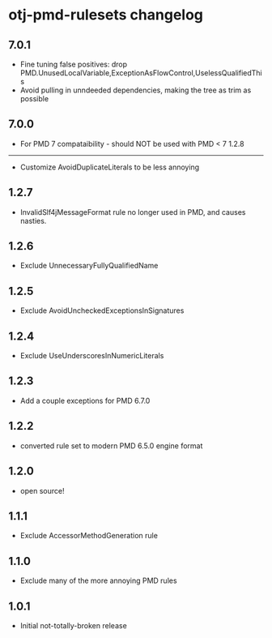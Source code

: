 otj-pmd-rulesets changelog
==========================

7.0.1
-----
* Fine tuning false positives: drop PMD.UnusedLocalVariable,ExceptionAsFlowControl,UselessQualifiedThis
* Avoid pulling in unndeeded dependencies, making the tree as trim as possible

7.0.0
-----
* For PMD 7 compataibility - should NOT be used with PMD < 7
1.2.8
-----
* Customize AvoidDuplicateLiterals to be less annoying

1.2.7
-----
* InvalidSlf4jMessageFormat rule no longer used in PMD, and causes nasties.

1.2.6
-----
* Exclude UnnecessaryFullyQualifiedName

1.2.5
-----
* Exclude AvoidUncheckedExceptionsInSignatures

1.2.4
-----
* Exclude UseUnderscoresInNumericLiterals

1.2.3
-----
* Add a couple exceptions for PMD 6.7.0

1.2.2
-----
* converted rule set to modern PMD 6.5.0 engine format

1.2.0
-----
* open source!

1.1.1
-----
* Exclude AccessorMethodGeneration rule

1.1.0
-----
* Exclude many of the more annoying PMD rules

1.0.1
-----
* Initial not-totally-broken release
